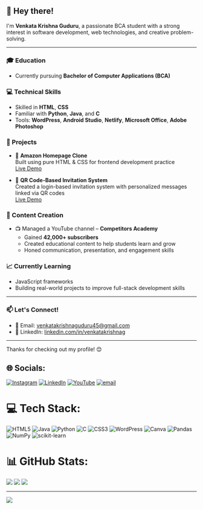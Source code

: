 ## 👋 Hey there!

I'm **Venkata Krishna Guduru**, a passionate BCA student with a strong interest in software development, web technologies, and creative problem-solving.

---

### 🎓 Education
- Currently pursuing **Bachelor of Computer Applications (BCA)**

### 💻 Technical Skills
- Skilled in **HTML**, **CSS**
- Familiar with **Python**, **Java**, and **C**
- Tools: **WordPress**, **Android Studio**, **Netlify**, **Microsoft Office**, **Adobe Photoshop**

### 🚀 Projects
- 🔹 **Amazon Homepage Clone**  
  Built using pure HTML & CSS for frontend development practice  
  [Live Demo](https://venkatkrishna4.github.io/amazon-clone/)

- 🔹 **QR Code-Based Invitation System**  
  Created a login-based invitation system with personalized messages linked via QR codes  
  [Live Demo](https://dapper-beijinho-5f2407.netlify.app/)

### 🎥 Content Creation
- 📺 Managed a YouTube channel – **Competitors Academy**
  - Gained **42,000+ subscribers**
  - Created educational content to help students learn and grow
  - Honed communication, presentation, and engagement skills

### 📈 Currently Learning
- JavaScript frameworks  
- Building real-world projects to improve full-stack development skills

---

### 📫 Let's Connect!
- 📧 Email: [venkatakrishnaguduru45@gmail.com](mailto:venkatakrishnaguduru45@gmail.com)
- 🔗 LinkedIn: [linkedin.com/in/venkatakrishnag](https://www.linkedin.com/in/venkatakrishnag/)

---

Thanks for checking out my profile! 😊



## 🌐 Socials:
[![Instagram](https://img.shields.io/badge/Instagram-%23E4405F.svg?logo=Instagram&logoColor=white)](https://instagram.com/Krishna4_5) [![LinkedIn](https://img.shields.io/badge/LinkedIn-%230077B5.svg?logo=linkedin&logoColor=white)](https://linkedin.com/in//venkatakrishnag/) [![YouTube](https://img.shields.io/badge/YouTube-%23FF0000.svg?logo=YouTube&logoColor=white)](https://youtube.com/@CodeAnswerBox) [![email](https://img.shields.io/badge/Email-D14836?logo=gmail&logoColor=white)](mailto:venkatakrishnaguduru45@gmail.com) 

# 💻 Tech Stack:
![HTML5](https://img.shields.io/badge/html5-%23E34F26.svg?style=flat-square&logo=html5&logoColor=white) ![Java](https://img.shields.io/badge/java-%23ED8B00.svg?style=flat-square&logo=openjdk&logoColor=white) ![Python](https://img.shields.io/badge/python-3670A0?style=flat-square&logo=python&logoColor=ffdd54) ![C](https://img.shields.io/badge/c-%2300599C.svg?style=flat-square&logo=c&logoColor=white) ![CSS3](https://img.shields.io/badge/css3-%231572B6.svg?style=flat-square&logo=css3&logoColor=white) ![WordPress](https://img.shields.io/badge/WordPress-%23117AC9.svg?style=flat-square&logo=WordPress&logoColor=white) ![Canva](https://img.shields.io/badge/Canva-%2300C4CC.svg?style=flat-square&logo=Canva&logoColor=white) ![Pandas](https://img.shields.io/badge/pandas-%23150458.svg?style=flat-square&logo=pandas&logoColor=white) ![NumPy](https://img.shields.io/badge/numpy-%23013243.svg?style=flat-square&logo=numpy&logoColor=white) ![scikit-learn](https://img.shields.io/badge/scikit--learn-%23F7931E.svg?style=flat-square&logo=scikit-learn&logoColor=white)
# 📊 GitHub Stats:
![](https://github-readme-stats.vercel.app/api?username=VenkatKrishna4&theme=dark&hide_border=true&include_all_commits=false&count_private=false)
![](https://nirzak-streak-stats.vercel.app/?user=VenkatKrishna4&theme=dark&hide_border=true)
![](https://github-readme-stats.vercel.app/api/top-langs/?username=VenkatKrishna4&theme=dark&hide_border=true&include_all_commits=false&count_private=false&layout=compact)

---
[![](https://visitcount.itsvg.in/api?id=VenkatKrishna4&icon=0&color=0)](https://visitcount.itsvg.in)

